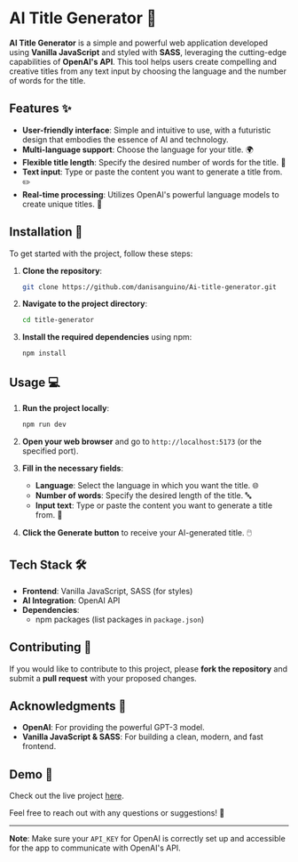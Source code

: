 # AI Title Generator 🚀

**AI Title Generator** is a simple and powerful web application developed using **Vanilla JavaScript** and styled with **SASS**, leveraging the cutting-edge capabilities of **OpenAI's API**. This tool helps users create compelling and creative titles from any text input by choosing the language and the number of words for the title.

## Features ✨

- **User-friendly interface**: Simple and intuitive to use, with a futuristic design that embodies the essence of AI and technology.
- **Multi-language support**: Choose the language for your title. 🌍
- **Flexible title length**: Specify the desired number of words for the title. 🔢
- **Text input**: Type or paste the content you want to generate a title from. ✏️
- **Real-time processing**: Utilizes OpenAI's powerful language models to create unique titles. 🤖

## Installation 🔧

To get started with the project, follow these steps:

1. **Clone the repository**:
    ```bash
    git clone https://github.com/danisanguino/Ai-title-generator.git
    ```

2. **Navigate to the project directory**:
    ```bash
    cd title-generator
    ```

3. **Install the required dependencies** using npm:
    ```bash
    npm install
    ```

## Usage 💻

1. **Run the project locally**:
    ```bash
    npm run dev
    ```

2. **Open your web browser** and go to `http://localhost:5173` (or the specified port).

3. **Fill in the necessary fields**:
    - **Language**: Select the language in which you want the title. 🌐
    - **Number of words**: Specify the desired length of the title. 🔤
    - **Input text**: Type or paste the content you want to generate a title from. 📄

4. **Click the Generate button** to receive your AI-generated title. 🖱️

## Tech Stack 🛠️

- **Frontend**: Vanilla JavaScript, SASS (for styles)
- **AI Integration**: OpenAI API
- **Dependencies**:
    - npm packages (list packages in `package.json`)

## Contributing 🤝

If you would like to contribute to this project, please **fork the repository** and submit a **pull request** with your proposed changes.

## Acknowledgments 🙏

- **OpenAI**: For providing the powerful GPT-3 model.
- **Vanilla JavaScript & SASS**: For building a clean, modern, and fast frontend.

## Demo 🌟

Check out the live project [here](https://ai-title-generator-sang.netlify.app/).

Feel free to reach out with any questions or suggestions! 💬

---

**Note**: Make sure your `API_KEY` for OpenAI is correctly set up and accessible for the app to communicate with OpenAI's API.
